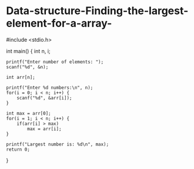 # Data-structure-Finding-the-largest-element-for-a-array-
#include <stdio.h>

int main() {
    int n, i;

    printf("Enter number of elements: ");
    scanf("%d", &n);

    int arr[n];

    printf("Enter %d numbers:\n", n);
    for(i = 0; i < n; i++) {
        scanf("%d", &arr[i]);
    }

    int max = arr[0];
    for(i = 1; i < n; i++) {
        if(arr[i] > max)
            max = arr[i];
    }

    printf("Largest number is: %d\n", max);
    return 0;
}
